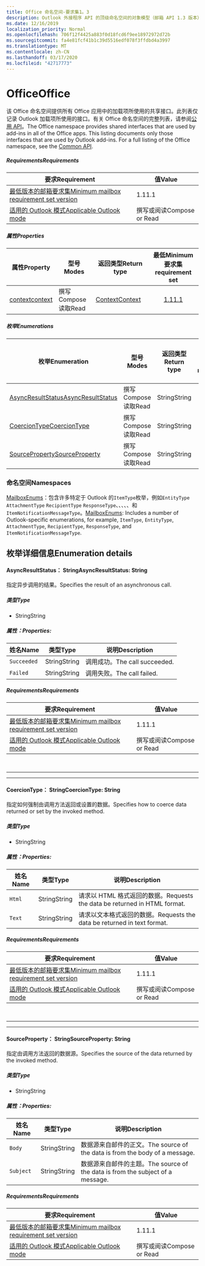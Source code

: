 ```yaml
---
title: Office 命名空间-要求集1。3
description: Outlook 外接程序 API 的顶级命名空间的对象模型（邮箱 API 1.3 版本）。
ms.date: 12/16/2019
localization_priority: Normal
ms.openlocfilehash: 706f12f4425a883f0d18fcd6f9ee18972972d72b
ms.sourcegitcommit: fa4e81fcf41b1c39d5516edf078f3ffdbd4a3997
ms.translationtype: MT
ms.contentlocale: zh-CN
ms.lasthandoff: 03/17/2020
ms.locfileid: "42717773"
---
```

# <a name="office"></a><span data-ttu-id="4ddac-103">Office</span><span class="sxs-lookup"><span data-stu-id="4ddac-103">Office</span></span>

<span data-ttu-id="4ddac-p101">该 Office 命名空间提供所有 Office 应用中的加载项所使用的共享接口。此列表仅记录 Outlook 加载项所使用的接口。有关 Office 命名空间的完整列表，请参阅[公用 API](/javascript/api/office)。</span><span class="sxs-lookup"><span data-stu-id="4ddac-p101">The Office namespace provides shared interfaces that are used by add-ins in all of the Office apps. This listing documents only those interfaces that are used by Outlook add-ins. For a full listing of the Office namespace, see the [Common API](/javascript/api/office).</span></span>

##### <a name="requirements"></a><span data-ttu-id="4ddac-106">Requirements</span><span class="sxs-lookup"><span data-stu-id="4ddac-106">Requirements</span></span>

|<span data-ttu-id="4ddac-107">要求</span><span class="sxs-lookup"><span data-stu-id="4ddac-107">Requirement</span></span>| <span data-ttu-id="4ddac-108">值</span><span class="sxs-lookup"><span data-stu-id="4ddac-108">Value</span></span>|
|---|---|
|[<span data-ttu-id="4ddac-109">最低版本的邮箱要求集</span><span class="sxs-lookup"><span data-stu-id="4ddac-109">Minimum mailbox requirement set version</span></span>](../../requirement-sets/outlook-api-requirement-sets.md)| <span data-ttu-id="4ddac-110">1.1</span><span class="sxs-lookup"><span data-stu-id="4ddac-110">1.1</span></span>|
|[<span data-ttu-id="4ddac-111">适用的 Outlook 模式</span><span class="sxs-lookup"><span data-stu-id="4ddac-111">Applicable Outlook mode</span></span>](../../../outlook/outlook-add-ins-overview.md#extension-points)| <span data-ttu-id="4ddac-112">撰写或阅读</span><span class="sxs-lookup"><span data-stu-id="4ddac-112">Compose or Read</span></span>|

##### <a name="properties"></a><span data-ttu-id="4ddac-113">属性</span><span class="sxs-lookup"><span data-stu-id="4ddac-113">Properties</span></span>

| <span data-ttu-id="4ddac-114">属性</span><span class="sxs-lookup"><span data-stu-id="4ddac-114">Property</span></span> | <span data-ttu-id="4ddac-115">型号</span><span class="sxs-lookup"><span data-stu-id="4ddac-115">Modes</span></span> | <span data-ttu-id="4ddac-116">返回类型</span><span class="sxs-lookup"><span data-stu-id="4ddac-116">Return type</span></span> | <span data-ttu-id="4ddac-117">最低</span><span class="sxs-lookup"><span data-stu-id="4ddac-117">Minimum</span></span><br><span data-ttu-id="4ddac-118">要求集</span><span class="sxs-lookup"><span data-stu-id="4ddac-118">requirement set</span></span> |
|---|---|---|:---:|
| [<span data-ttu-id="4ddac-119">context</span><span class="sxs-lookup"><span data-stu-id="4ddac-119">context</span></span>](office.context.md) | <span data-ttu-id="4ddac-120">撰写</span><span class="sxs-lookup"><span data-stu-id="4ddac-120">Compose</span></span><br><span data-ttu-id="4ddac-121">读取</span><span class="sxs-lookup"><span data-stu-id="4ddac-121">Read</span></span> | [<span data-ttu-id="4ddac-122">Context</span><span class="sxs-lookup"><span data-stu-id="4ddac-122">Context</span></span>](/javascript/api/office/office.context?view=outlook-js-1.3) | [<span data-ttu-id="4ddac-123">1.1</span><span class="sxs-lookup"><span data-stu-id="4ddac-123">1.1</span></span>](../requirement-set-1.1/outlook-requirement-set-1.1.md) |

##### <a name="enumerations"></a><span data-ttu-id="4ddac-124">枚举</span><span class="sxs-lookup"><span data-stu-id="4ddac-124">Enumerations</span></span>

| <span data-ttu-id="4ddac-125">枚举</span><span class="sxs-lookup"><span data-stu-id="4ddac-125">Enumeration</span></span> | <span data-ttu-id="4ddac-126">型号</span><span class="sxs-lookup"><span data-stu-id="4ddac-126">Modes</span></span> | <span data-ttu-id="4ddac-127">返回类型</span><span class="sxs-lookup"><span data-stu-id="4ddac-127">Return type</span></span> | <span data-ttu-id="4ddac-128">最低</span><span class="sxs-lookup"><span data-stu-id="4ddac-128">Minimum</span></span><br><span data-ttu-id="4ddac-129">要求集</span><span class="sxs-lookup"><span data-stu-id="4ddac-129">requirement set</span></span> |
|---|---|---|:---:|
| [<span data-ttu-id="4ddac-130">AsyncResultStatus</span><span class="sxs-lookup"><span data-stu-id="4ddac-130">AsyncResultStatus</span></span>](#asyncresultstatus-string) | <span data-ttu-id="4ddac-131">撰写</span><span class="sxs-lookup"><span data-stu-id="4ddac-131">Compose</span></span><br><span data-ttu-id="4ddac-132">读取</span><span class="sxs-lookup"><span data-stu-id="4ddac-132">Read</span></span> | <span data-ttu-id="4ddac-133">String</span><span class="sxs-lookup"><span data-stu-id="4ddac-133">String</span></span> | [<span data-ttu-id="4ddac-134">1.1</span><span class="sxs-lookup"><span data-stu-id="4ddac-134">1.1</span></span>](../requirement-set-1.1/outlook-requirement-set-1.1.md) |
| [<span data-ttu-id="4ddac-135">CoercionType</span><span class="sxs-lookup"><span data-stu-id="4ddac-135">CoercionType</span></span>](#coerciontype-string) | <span data-ttu-id="4ddac-136">撰写</span><span class="sxs-lookup"><span data-stu-id="4ddac-136">Compose</span></span><br><span data-ttu-id="4ddac-137">读取</span><span class="sxs-lookup"><span data-stu-id="4ddac-137">Read</span></span> | <span data-ttu-id="4ddac-138">String</span><span class="sxs-lookup"><span data-stu-id="4ddac-138">String</span></span> | [<span data-ttu-id="4ddac-139">1.1</span><span class="sxs-lookup"><span data-stu-id="4ddac-139">1.1</span></span>](../requirement-set-1.1/outlook-requirement-set-1.1.md) |
| [<span data-ttu-id="4ddac-140">SourceProperty</span><span class="sxs-lookup"><span data-stu-id="4ddac-140">SourceProperty</span></span>](#sourceproperty-string) | <span data-ttu-id="4ddac-141">撰写</span><span class="sxs-lookup"><span data-stu-id="4ddac-141">Compose</span></span><br><span data-ttu-id="4ddac-142">读取</span><span class="sxs-lookup"><span data-stu-id="4ddac-142">Read</span></span> | <span data-ttu-id="4ddac-143">String</span><span class="sxs-lookup"><span data-stu-id="4ddac-143">String</span></span> | [<span data-ttu-id="4ddac-144">1.1</span><span class="sxs-lookup"><span data-stu-id="4ddac-144">1.1</span></span>](../requirement-set-1.1/outlook-requirement-set-1.1.md) |

### <a name="namespaces"></a><span data-ttu-id="4ddac-145">命名空间</span><span class="sxs-lookup"><span data-stu-id="4ddac-145">Namespaces</span></span>

<span data-ttu-id="4ddac-146">[MailboxEnums](/javascript/api/outlook/office.mailboxenums.attachmentcontentformat?view=outlook-js-1.3)：包含许多特定于 Outlook 的`ItemType`枚举，例如`EntityType` `AttachmentType` `RecipientType` `ResponseType`、、、、、和`ItemNotificationMessageType`。</span><span class="sxs-lookup"><span data-stu-id="4ddac-146">[MailboxEnums](/javascript/api/outlook/office.mailboxenums.attachmentcontentformat?view=outlook-js-1.3): Includes a number of Outlook-specific enumerations, for example, `ItemType`, `EntityType`, `AttachmentType`, `RecipientType`, `ResponseType`, and `ItemNotificationMessageType`.</span></span>

## <a name="enumeration-details"></a><span data-ttu-id="4ddac-147">枚举详细信息</span><span class="sxs-lookup"><span data-stu-id="4ddac-147">Enumeration details</span></span>

#### <a name="asyncresultstatus-string"></a><span data-ttu-id="4ddac-148">AsyncResultStatus： String</span><span class="sxs-lookup"><span data-stu-id="4ddac-148">AsyncResultStatus: String</span></span>

<span data-ttu-id="4ddac-149">指定异步调用的结果。</span><span class="sxs-lookup"><span data-stu-id="4ddac-149">Specifies the result of an asynchronous call.</span></span>

##### <a name="type"></a><span data-ttu-id="4ddac-150">类型</span><span class="sxs-lookup"><span data-stu-id="4ddac-150">Type</span></span>

*   <span data-ttu-id="4ddac-151">String</span><span class="sxs-lookup"><span data-stu-id="4ddac-151">String</span></span>

##### <a name="properties"></a><span data-ttu-id="4ddac-152">属性：</span><span class="sxs-lookup"><span data-stu-id="4ddac-152">Properties:</span></span>

|<span data-ttu-id="4ddac-153">姓名</span><span class="sxs-lookup"><span data-stu-id="4ddac-153">Name</span></span>| <span data-ttu-id="4ddac-154">类型</span><span class="sxs-lookup"><span data-stu-id="4ddac-154">Type</span></span>| <span data-ttu-id="4ddac-155">说明</span><span class="sxs-lookup"><span data-stu-id="4ddac-155">Description</span></span>|
|---|---|---|
|`Succeeded`| <span data-ttu-id="4ddac-156">String</span><span class="sxs-lookup"><span data-stu-id="4ddac-156">String</span></span>|<span data-ttu-id="4ddac-157">调用成功。</span><span class="sxs-lookup"><span data-stu-id="4ddac-157">The call succeeded.</span></span>|
|`Failed`| <span data-ttu-id="4ddac-158">String</span><span class="sxs-lookup"><span data-stu-id="4ddac-158">String</span></span>|<span data-ttu-id="4ddac-159">调用失败。</span><span class="sxs-lookup"><span data-stu-id="4ddac-159">The call failed.</span></span>|

##### <a name="requirements"></a><span data-ttu-id="4ddac-160">Requirements</span><span class="sxs-lookup"><span data-stu-id="4ddac-160">Requirements</span></span>

|<span data-ttu-id="4ddac-161">要求</span><span class="sxs-lookup"><span data-stu-id="4ddac-161">Requirement</span></span>| <span data-ttu-id="4ddac-162">值</span><span class="sxs-lookup"><span data-stu-id="4ddac-162">Value</span></span>|
|---|---|
|[<span data-ttu-id="4ddac-163">最低版本的邮箱要求集</span><span class="sxs-lookup"><span data-stu-id="4ddac-163">Minimum mailbox requirement set version</span></span>](../../requirement-sets/outlook-api-requirement-sets.md)| <span data-ttu-id="4ddac-164">1.1</span><span class="sxs-lookup"><span data-stu-id="4ddac-164">1.1</span></span>|
|[<span data-ttu-id="4ddac-165">适用的 Outlook 模式</span><span class="sxs-lookup"><span data-stu-id="4ddac-165">Applicable Outlook mode</span></span>](../../../outlook/outlook-add-ins-overview.md#extension-points)| <span data-ttu-id="4ddac-166">撰写或阅读</span><span class="sxs-lookup"><span data-stu-id="4ddac-166">Compose or Read</span></span>|

<br>

---
---

#### <a name="coerciontype-string"></a><span data-ttu-id="4ddac-167">CoercionType： String</span><span class="sxs-lookup"><span data-stu-id="4ddac-167">CoercionType: String</span></span>

<span data-ttu-id="4ddac-168">指定如何强制由调用方法返回或设置的数据。</span><span class="sxs-lookup"><span data-stu-id="4ddac-168">Specifies how to coerce data returned or set by the invoked method.</span></span>

##### <a name="type"></a><span data-ttu-id="4ddac-169">类型</span><span class="sxs-lookup"><span data-stu-id="4ddac-169">Type</span></span>

*   <span data-ttu-id="4ddac-170">String</span><span class="sxs-lookup"><span data-stu-id="4ddac-170">String</span></span>

##### <a name="properties"></a><span data-ttu-id="4ddac-171">属性：</span><span class="sxs-lookup"><span data-stu-id="4ddac-171">Properties:</span></span>

|<span data-ttu-id="4ddac-172">姓名</span><span class="sxs-lookup"><span data-stu-id="4ddac-172">Name</span></span>| <span data-ttu-id="4ddac-173">类型</span><span class="sxs-lookup"><span data-stu-id="4ddac-173">Type</span></span>| <span data-ttu-id="4ddac-174">说明</span><span class="sxs-lookup"><span data-stu-id="4ddac-174">Description</span></span>|
|---|---|---|
|`Html`| <span data-ttu-id="4ddac-175">String</span><span class="sxs-lookup"><span data-stu-id="4ddac-175">String</span></span>|<span data-ttu-id="4ddac-176">请求以 HTML 格式返回的数据。</span><span class="sxs-lookup"><span data-stu-id="4ddac-176">Requests the data be returned in HTML format.</span></span>|
|`Text`| <span data-ttu-id="4ddac-177">String</span><span class="sxs-lookup"><span data-stu-id="4ddac-177">String</span></span>|<span data-ttu-id="4ddac-178">请求以文本格式返回的数据。</span><span class="sxs-lookup"><span data-stu-id="4ddac-178">Requests the data be returned in text format.</span></span>|

##### <a name="requirements"></a><span data-ttu-id="4ddac-179">Requirements</span><span class="sxs-lookup"><span data-stu-id="4ddac-179">Requirements</span></span>

|<span data-ttu-id="4ddac-180">要求</span><span class="sxs-lookup"><span data-stu-id="4ddac-180">Requirement</span></span>| <span data-ttu-id="4ddac-181">值</span><span class="sxs-lookup"><span data-stu-id="4ddac-181">Value</span></span>|
|---|---|
|[<span data-ttu-id="4ddac-182">最低版本的邮箱要求集</span><span class="sxs-lookup"><span data-stu-id="4ddac-182">Minimum mailbox requirement set version</span></span>](../../requirement-sets/outlook-api-requirement-sets.md)| <span data-ttu-id="4ddac-183">1.1</span><span class="sxs-lookup"><span data-stu-id="4ddac-183">1.1</span></span>|
|[<span data-ttu-id="4ddac-184">适用的 Outlook 模式</span><span class="sxs-lookup"><span data-stu-id="4ddac-184">Applicable Outlook mode</span></span>](../../../outlook/outlook-add-ins-overview.md#extension-points)| <span data-ttu-id="4ddac-185">撰写或阅读</span><span class="sxs-lookup"><span data-stu-id="4ddac-185">Compose or Read</span></span>|

<br>

---
---

#### <a name="sourceproperty-string"></a><span data-ttu-id="4ddac-186">SourceProperty： String</span><span class="sxs-lookup"><span data-stu-id="4ddac-186">SourceProperty: String</span></span>

<span data-ttu-id="4ddac-187">指定由调用方法返回的数据源。</span><span class="sxs-lookup"><span data-stu-id="4ddac-187">Specifies the source of the data returned by the invoked method.</span></span>

##### <a name="type"></a><span data-ttu-id="4ddac-188">类型</span><span class="sxs-lookup"><span data-stu-id="4ddac-188">Type</span></span>

*   <span data-ttu-id="4ddac-189">String</span><span class="sxs-lookup"><span data-stu-id="4ddac-189">String</span></span>

##### <a name="properties"></a><span data-ttu-id="4ddac-190">属性：</span><span class="sxs-lookup"><span data-stu-id="4ddac-190">Properties:</span></span>

|<span data-ttu-id="4ddac-191">姓名</span><span class="sxs-lookup"><span data-stu-id="4ddac-191">Name</span></span>| <span data-ttu-id="4ddac-192">类型</span><span class="sxs-lookup"><span data-stu-id="4ddac-192">Type</span></span>| <span data-ttu-id="4ddac-193">说明</span><span class="sxs-lookup"><span data-stu-id="4ddac-193">Description</span></span>|
|---|---|---|
|`Body`| <span data-ttu-id="4ddac-194">String</span><span class="sxs-lookup"><span data-stu-id="4ddac-194">String</span></span>|<span data-ttu-id="4ddac-195">数据源来自邮件的正文。</span><span class="sxs-lookup"><span data-stu-id="4ddac-195">The source of the data is from the body of a message.</span></span>|
|`Subject`| <span data-ttu-id="4ddac-196">String</span><span class="sxs-lookup"><span data-stu-id="4ddac-196">String</span></span>|<span data-ttu-id="4ddac-197">数据源来自邮件的主题。</span><span class="sxs-lookup"><span data-stu-id="4ddac-197">The source of the data is from the subject of a message.</span></span>|

##### <a name="requirements"></a><span data-ttu-id="4ddac-198">Requirements</span><span class="sxs-lookup"><span data-stu-id="4ddac-198">Requirements</span></span>

|<span data-ttu-id="4ddac-199">要求</span><span class="sxs-lookup"><span data-stu-id="4ddac-199">Requirement</span></span>| <span data-ttu-id="4ddac-200">值</span><span class="sxs-lookup"><span data-stu-id="4ddac-200">Value</span></span>|
|---|---|
|[<span data-ttu-id="4ddac-201">最低版本的邮箱要求集</span><span class="sxs-lookup"><span data-stu-id="4ddac-201">Minimum mailbox requirement set version</span></span>](../../requirement-sets/outlook-api-requirement-sets.md)| <span data-ttu-id="4ddac-202">1.1</span><span class="sxs-lookup"><span data-stu-id="4ddac-202">1.1</span></span>|
|[<span data-ttu-id="4ddac-203">适用的 Outlook 模式</span><span class="sxs-lookup"><span data-stu-id="4ddac-203">Applicable Outlook mode</span></span>](../../../outlook/outlook-add-ins-overview.md#extension-points)| <span data-ttu-id="4ddac-204">撰写或阅读</span><span class="sxs-lookup"><span data-stu-id="4ddac-204">Compose or Read</span></span>|
